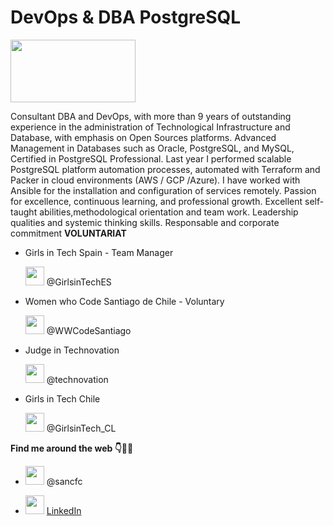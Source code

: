 
# DevOps & DBA PostgreSQL 

<img src="https://d3pmluylahx1gi.cloudfront.net/wp-content/uploads/2019/12/04212545/Nub8-What-is-Devops-1.png" width="200" height="100"/>

Consultant DBA and DevOps, with more than 9 years of outstanding experience in the administration of Technological Infrastructure and Database, with emphasis on Open Sources platforms. Advanced Management in Databases such as Oracle, PostgreSQL, and MySQL, Certified in PostgreSQL Professional. Last year I performed scalable PostgreSQL platform automation processes, automated with Terraform and Packer in cloud environments (AWS / GCP /Azure). I have worked with Ansible for the installation and configuration of services remotely. Passion for excellence, continuous learning, and professional growth. 
Excellent self-taught abilities,methodological orientation and team work. Leadership qualities and systemic thinking skills. Responsable and corporate commitment
**VOLUNTARIAT** 

* Girls in Tech Spain - Team Manager

   <img src="https://image.flaticon.com/icons/png/512/23/23681.png" width="30" height="30" /> @GirlsinTechES 
   
* Women who Code Santiago de Chile - Voluntary

    <img src="https://image.flaticon.com/icons/png/512/23/23681.png" width="30" height="30" /> @WWCodeSantiago
    
* Judge in Technovation 

    <img src="https://image.flaticon.com/icons/png/512/23/23681.png" width="30" height="30" /> @technovation
    
* Girls in Tech Chile 

  <img src="https://image.flaticon.com/icons/png/512/23/23681.png" width="30" height="30" /> @GirlsinTech_CL
  
  
**Find me around the web 👇👩‍💻**

* <img src="https://image.flaticon.com/icons/png/512/23/23681.png" width="30" height="30" /> @sancfc

* <img src="https://mk0hootsuiteblof6bud.kinstacdn.com/wp-content/uploads/2025/05/linkedin-for-business-8-620x527.png" width="30" height="30" /> [LinkedIn](https://www.linkedin.com/in/sancfc/)

